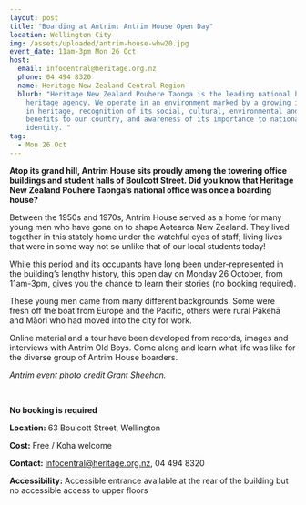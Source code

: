 ```yaml
---
layout: post
title: "Boarding at Antrim: Antrim House Open Day"
location: Wellington City
img: /assets/uploaded/antrim-house-whw20.jpg
event_date: 11am-3pm Mon 26 Oct
host:
  email: infocentral@heritage.org.nz
  phone: 04 494 8320
  name: Heritage New Zealand Central Region
  blurb: "Heritage New Zealand Pouhere Taonga is the leading national historic
    heritage agency. We operate in an environment marked by a growing interest
    in heritage, recognition of its social, cultural, environmental and economic
    benefits to our country, and awareness of its importance to national
    identity. "
tag:
  - Mon 26 Oct
---
```

**Atop its grand hill, Antrim House sits proudly among the towering office buildings and student halls of Boulcott Street. Did you know that Heritage New Zealand Pouhere Taonga’s national office was once a boarding house?**

Between the 1950s and 1970s, Antrim House served as a home for many young men who have gone on to shape Aotearoa New Zealand. They lived together in this stately home under the watchful eyes of staff; living lives that were in some way not so unlike that of our local students today!

While this period and its occupants have long been under-represented in the building’s lengthy history, this open day on Monday 26 October, from 11am-3pm, gives you the chance to learn their stories (no booking required).

These young men came from many different backgrounds. Some were fresh off the boat from Europe and the Pacific, others were rural Pākehā and Māori who had moved into the city for work.

Online material and a tour have been developed from records, images and interviews with Antrim Old Boys. Come along and learn what life was like for the diverse group of Antrim House boarders.

*Antrim event photo credit Grant Sheehan.*

<br>

**No booking is required**

**Location:** 63 Boulcott Street, Wellington

**Cost:** Free / Koha welcome

**Contact:** infocentral@heritage.org.nz, 04 494 8320

**Accessibility:** Accessible entrance available at the rear of the building but no accessible access to upper floors